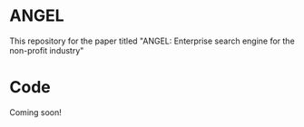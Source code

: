 # ANGEL
This repository for the paper titled "ANGEL: Enterprise search engine for the non-profit industry" 

# Code
Coming soon!
